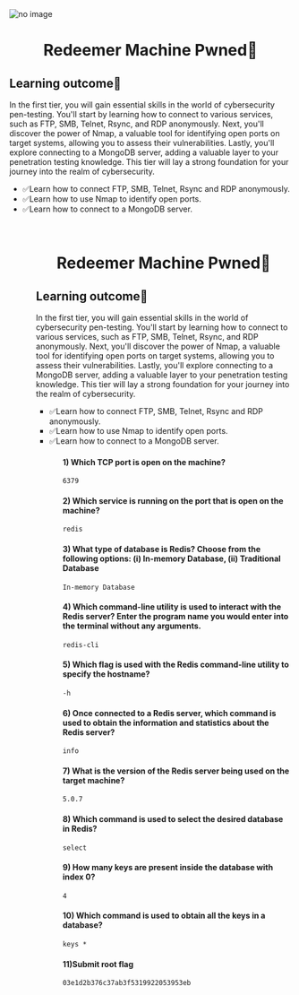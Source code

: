 <img src= "https://www.hackthebox.eu/storage/avatars/cdf77651ab0a4eca65acd5cf388b4c66.png" alt="no image">
<h1 align='center'>Redeemer Machine Pwned🎯</h1>

## Learning outcome📖
<p>
In the first tier, you will gain essential skills in the world of cybersecurity pen-testing. You'll start by learning how to connect to various services, such as FTP, SMB, Telnet, Rsync, and RDP anonymously. Next, you'll discover the power of Nmap, a valuable tool for identifying open ports on target systems, allowing you to assess their vulnerabilities. Lastly, you'll explore connecting to a MongoDB server, adding a valuable layer to your penetration testing knowledge. This tier will lay a strong foundation for your journey into the realm of cybersecurity.
</p>

<ul>
<li>✅Learn how to connect FTP, SMB, Telnet, Rsync and RDP anonymously.</li>
<li>✅Learn how to use Nmap to identify open ports.</li>
<li>✅Learn how to connect to a MongoDB server.</li>
<ul>
<br>
<h1 align='center'>Redeemer Machine Pwned🎯</h1>

## Learning outcome📖
<p>
In the first tier, you will gain essential skills in the world of cybersecurity pen-testing. You'll start by learning how to connect to various services, such as FTP, SMB, Telnet, Rsync, and RDP anonymously. Next, you'll discover the power of Nmap, a valuable tool for identifying open ports on target systems, allowing you to assess their vulnerabilities. Lastly, you'll explore connecting to a MongoDB server, adding a valuable layer to your penetration testing knowledge. This tier will lay a strong foundation for your journey into the realm of cybersecurity.
</p>

<ul>
<li>✅Learn how to connect FTP, SMB, Telnet, Rsync and RDP anonymously.</li>
<li>✅Learn how to use Nmap to identify open ports.</li>
<li>✅Learn how to connect to a MongoDB server.</li>
<ul>


<h4>1) Which TCP port is open on the machine?
</h4>

```console
6379
```


<h4>2) Which service is running on the port that is open on the machine?
</h4>

```console
redis
```


<h4>3) What type of database is Redis? Choose from the following options: (i) In-memory Database, (ii) Traditional Database
</h4>

```console
In-memory Database
```

<h4>4) Which command-line utility is used to interact with the Redis server? Enter the program name you would enter into the terminal without any arguments.
</h4>

```console
redis-cli
```

<h4>5) Which flag is used with the Redis command-line utility to specify the hostname?
</h4>

```console
-h
```


<h4>6) Once connected to a Redis server, which command is used to obtain the information and statistics about the Redis server?
</h4>

```console
info
```


<h4>7) What is the version of the Redis server being used on the target machine?
</h4>

```console
5.0.7
```


<h4>8) Which command is used to select the desired database in Redis?
</h4>

```console
select
```
<h4>9) How many keys are present inside the database with index 0?
</h4>

```console
4
```
<h4>10) Which command is used to obtain all the keys in a database?
</h4>

```console
keys *
```
<h4>11)Submit root flag
</h4>

```console
03e1d2b376c37ab3f5319922053953eb
```

